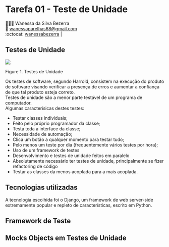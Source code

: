 # Tarefa 01 - Teste de Unidade

👩🏻‍💻 Wanessa da Silva Bezerra  
:email: wanessaparelhas68@gmail.com  
:octocat: [wanessabezerra](https://github.com/wanessabezerra) |

## Testes de Unidade  

 <img src="D:\JS\Teste\bsi-tasks\softwaretesting\20222\tarefas\wanessabezerra\testes.gif"/>  

 Figure 1. Testes de Unidade

Os testes de software, segundo Harrold, consistem na execução do produto de
software visando verificar a presença de erros e
aumentar a confiança de que tal produto esteja correto.  
Testes de unidade são a menor parte testável de um programa de computador.  
Algumas caracterísicas destes testes:  

* Testar classes individuais;  
* Feito pelo próprio programador da classe;  
* Testa toda a interface da classe;  
* Necessidade de automação;  
* Clica um botão a qualquer momento para testar tudo;  
* Pelo menos um teste por dia (frequentemente vários testes por hora);
* Uso de um framework de testes  
* Desenvolvimento e testes de unidade feitos em paralelo
* Absolutamente necessário ter testes de unidade, principalmente se fizer refactoring de código
* Testar as classes da menos acoplada para a mais acoplada.

## Tecnologias utilizadas

A tecnologia escolhida foi o Django, um framework de web server-side extremamente popular e repleto de características, escrito em Python.

## Framework de Teste

## Mocks Objects em Testes de Unidade
